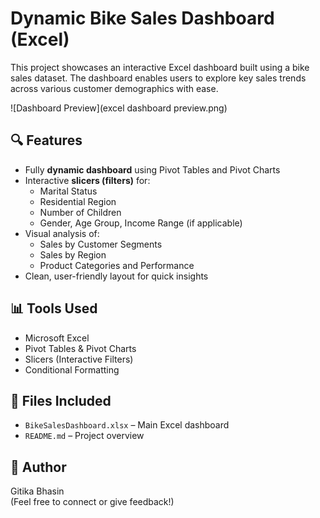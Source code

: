 # Dynamic Bike Sales Dashboard (Excel)

This project showcases an interactive Excel dashboard built using a bike sales dataset. The dashboard enables users to explore key sales trends across various customer demographics with ease.

![Dashboard Preview](excel dashboard preview.png)


## 🔍 Features

- Fully **dynamic dashboard** using Pivot Tables and Pivot Charts  
- Interactive **slicers (filters)** for:
  - Marital Status  
  - Residential Region  
  - Number of Children  
  - Gender, Age Group, Income Range (if applicable)
- Visual analysis of:
  - Sales by Customer Segments
  - Sales by Region
  - Product Categories and Performance
- Clean, user-friendly layout for quick insights

## 📊 Tools Used

- Microsoft Excel  
- Pivot Tables & Pivot Charts  
- Slicers (Interactive Filters)  
- Conditional Formatting

## 📁 Files Included

- `BikeSalesDashboard.xlsx` – Main Excel dashboard  
- `README.md` – Project overview

## 👤 Author

Gitika Bhasin  
(Feel free to connect or give feedback!)
